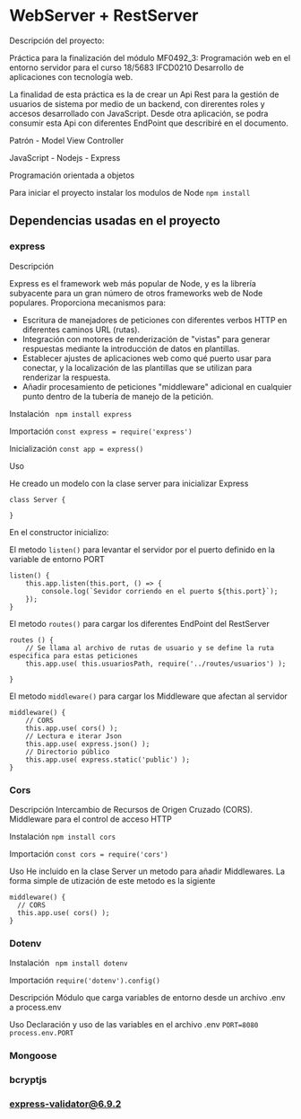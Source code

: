# WebServer + RestServer

Descripción del proyecto: 

Práctica para la finalización del módulo MF0492_3: Programación web en el entorno servidor para el curso  18/5683 IFCD0210 Desarrollo de aplicaciones con tecnología web.

La finalidad de esta práctica es la de crear un Api Rest para la gestión de usuarios de sistema por medio de un backend, con direrentes roles y accesos desarrollado con JavaScript. Desde otra aplicación, se podra consumir esta Api con diferentes EndPoint que describiré en el documento.

Patrón - Model View Controller

JavaScript - Nodejs - Express

Programación orientada a objetos


Para iniciar el proyecto instalar los modulos de Node ``` npm install ```



## Dependencias usadas en el proyecto 

### express
Descripción
 
Express es el framework web más popular de Node, y es la librería subyacente para un gran número de otros frameworks web de Node populares. Proporciona mecanismos para:

- Escritura de manejadores de peticiones con diferentes verbos HTTP en diferentes caminos URL (rutas).
- Integración con motores de renderización de "vistas" para generar respuestas mediante la introducción de datos en plantillas.
- Establecer ajustes de aplicaciones web como qué puerto usar para conectar, y la localización de las plantillas que se utilizan para renderizar la respuesta.
- Añadir procesamiento de peticiones "middleware" adicional en cualquier punto dentro de la tubería de manejo de la petición.

Instalación
``` npm install express```

Importación
``` const express = require('express')   ```

Inicialización 
``` const app = express() ```



Uso 

He creado un modelo con la clase server para inicializar Express 
```
class Server {

}
```

En el constructor inicializo:

El metodo ``` listen() ``` para levantar el servidor por el puerto definido en la variable de entorno PORT
```
listen() {
    this.app.listen(this.port, () => {
        console.log(`Sevidor corriendo en el puerto ${this.port}`);
    });
}
```
El metodo ``` routes() ``` para cargar los diferentes EndPoint del RestServer
```
routes () {
    // Se llama al archivo de rutas de usuario y se define la ruta especifica para estas peticiones
    this.app.use( this.usuariosPath, require('../routes/usuarios') );
        
}
```
El metodo ``` middleware() ``` para cargar los Middleware que afectan al servidor
```
middleware() {
    // CORS
    this.app.use( cors() );
    // Lectura e iterar Json
    this.app.use( express.json() );
    // Directorio público
    this.app.use( express.static('public') );
}
```


### Cors

Descripción
Intercambio de Recursos de Origen Cruzado (CORS). Middleware para el control de acceso HTTP 

Instalación
 ``` npm install cors ```


Importación
``` const cors = require('cors') ```

Uso
He incluido en la clase Server un metodo para añadir Middlewares. La forma simple de utización de este metodo es la sigiente 
```  
middleware() {
  // CORS
  this.app.use( cors() );
}
 ```

 ### Dotenv

 Instalación
 ``` npm install dotenv```

 Importación
 ``` require('dotenv').config() ```

 Descripción
 Módulo que carga variables de entorno desde un archivo .env a process.env

 Uso 
 Declaración y uso de las variables en el archivo .env
 ``` PORT=8080 ``` 
 ``` process.env.PORT ```

  ### Mongoose
  ### bcryptjs
  ### express-validator@6.9.2